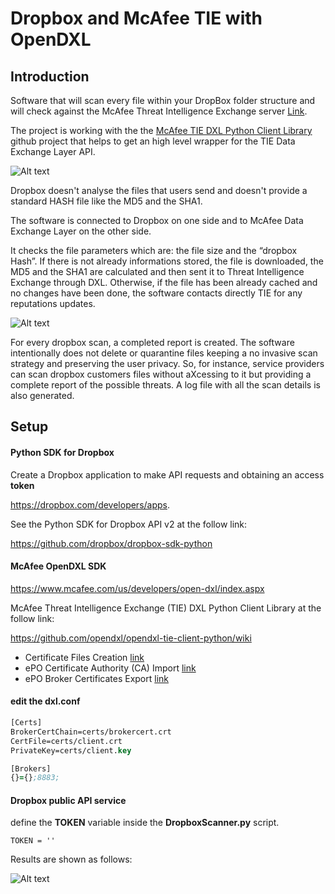 # Dropbox and McAfee TIE with OpenDXL

## Introduction

Software that will scan every file within your DropBox folder structure and will check against the McAfee Threat Intelligence Exchange server [Link](https://www.mcafee.com/uk/products/threat-intelligence-exchange.aspx).

The project is working with the the [McAfee TIE DXL Python Client Library](https://github.com/opendxl/opendxl-tie-client-python) github project that helps to get an high level wrapper for the TIE Data Exchange Layer API.

![Alt text](https://cloud.githubusercontent.com/assets/24607076/24969148/a1ae308e-1fa7-11e7-89e5-4f3618aabf8c.png "Structure")

Dropbox doesn't analyse the files that users send and doesn't provide a standard HASH file like the MD5 and the SHA1.

The software is connected to Dropbox on one side and to McAfee Data Exchange Layer on the other side.

It checks the file parameters which are: the file size and the “dropbox Hash”. If there is not already informations stored, the file is downloaded, the MD5 and the SHA1 are calculated and then sent it to Threat Intelligence Exchange through DXL.
Otherwise, if the file has been already cached and no changes have been done, the software contacts directly TIE for any reputations updates. 


![Alt text](https://cloud.githubusercontent.com/assets/24607076/25804893/5e567802-33f5-11e7-97e1-e70c4de65b15.png "Report")


For every dropbox scan, a completed report is created.
The software intentionally does not delete or quarantine files keeping a no invasive scan strategy and preserving the user privacy. So, for instance, service providers can scan dropbox customers files without aXcessing to it but providing a complete report of the possible threats.
A log file with all the scan details is also generated. 



## Setup

#### Python SDK for Dropbox

Create a Dropbox application to make API requests and obtaining an access **token**

https://dropbox.com/developers/apps.

See the Python SDK for Dropbox API v2 at the follow link:

https://github.com/dropbox/dropbox-sdk-python


#### McAfee OpenDXL SDK

https://www.mcafee.com/us/developers/open-dxl/index.aspx

McAfee Threat Intelligence Exchange (TIE) DXL Python Client Library at the follow link:

https://github.com/opendxl/opendxl-tie-client-python/wiki

* Certificate Files Creation [link](https://opendxl.github.io/opendxl-client-python/pydoc/certcreation.html)
* ePO Certificate Authority (CA) Import [link](https://opendxl.github.io/opendxl-client-python/pydoc/epocaimport.html)
* ePO Broker Certificates Export  [link](https://opendxl.github.io/opendxl-client-python/pydoc/epobrokercertsexport.html)



#### edit the dxl.conf
```clj
[Certs]
BrokerCertChain=certs/brokercert.crt
CertFile=certs/client.crt
PrivateKey=certs/client.key

[Brokers]
{}={};8883;
```
#### Dropbox public API service

define the **TOKEN** variable inside the **DropboxScanner.py** script.

```
TOKEN = ''
```



Results are shown as follows:

![Alt text](https://cloud.githubusercontent.com/assets/24607076/25804943/9bc94aa2-33f5-11e7-930a-6fa8ab183ee0.png "Report")

